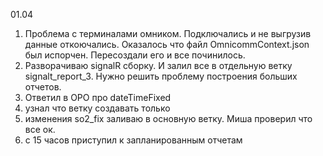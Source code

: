 
01.04
1. Проблема с терминалами омником. Подключались и не выгрузив данные откоючались. Оказалось что файл OmnicommContext.json был испорчен. Пересоздали его и все починилось.
2. Разворачиваю signalR сборку. И залил все в отдельную ветку signalt_report_3. Нужно решить проблему построения больших отчетов.
3. Ответил в ОРО про dateTimeFixed
4. узнал что ветку создавать только
5. изменения so2_fix заливаю в основную ветку. Миша проверил что все ок.
6. с 15 часов приступил к запланированным отчетам